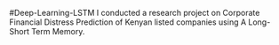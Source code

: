 #Deep-Learning-LSTM
I conducted a research project on Corporate Financial Distress Prediction of  Kenyan listed companies using A Long-Short Term Memory.
